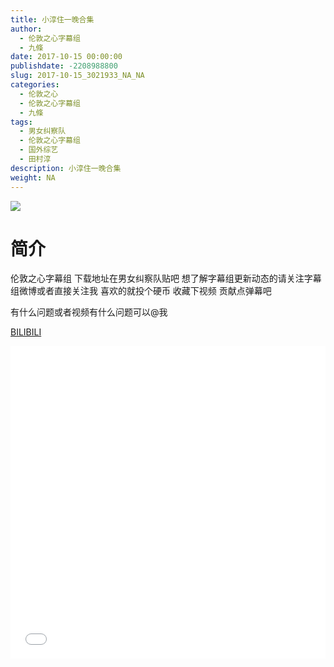 ```yaml
---
title: 小淳住一晚合集
author: 
  - 伦敦之心字幕组
  - 九條
date: 2017-10-15 00:00:00
publishdate: -2208988800
slug: 2017-10-15_3021933_NA_NA
categories: 
  - 伦敦之心
  - 伦敦之心字幕组
  - 九條
tags: 
  - 男女纠察队
  - 伦敦之心字幕组
  - 国外综艺
  - 田村淳
description: 小淳住一晚合集
weight: NA
---
```


![](https://i.imgur.com/X5ulO39.jpg)

# 简介  
伦敦之心字幕组 下载地址在男女纠察队贴吧 想了解字幕组更新动态的请关注字幕组微博或者直接关注我 喜欢的就投个硬币 收藏下视频 贡献点弹幕吧
有什么问题或者视频有什么问题可以@我

  [BILIBILI](https://www.bilibili.com/video/av3021933/)


  <iframe src="//www.bilibili.com/html/html5player.html?cid=4739672&aid=3021933" width="100%" height="500" frameborder="0" allowfullscreen="allowfullscreen"></iframe>
